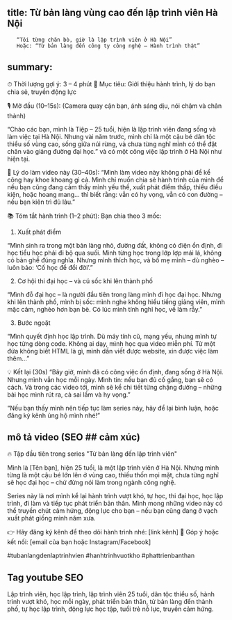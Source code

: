 ## title: Từ bản làng vùng cao đến lập trình viên Hà Nội 
       “Tôi từng chăn bò, giờ là lập trình viên ở Hà Nội”
       Hoặc: “Từ bản làng đến công ty công nghệ – Hành trình thật”
	   
## summary:
 ⏱ Thời lượng gợi ý: 3 – 4 phút
 🎯 Mục tiêu: Giới thiệu hành trình, lý do bạn chia sẻ, truyền động lực
 
 
 🎙️ Mở đầu (10–15s):
(Camera quay cận bạn, ánh sáng dịu, nói chậm và chân thành)

“Chào các bạn, mình là Tiệp – 25 tuổi, hiện là lập trình viên đang sống và làm việc tại Hà Nội. 
Nhưng vài năm trước, mình chỉ là một cậu bé dân tộc thiểu số vùng cao, sống giữa núi rừng, 
và chưa từng nghĩ mình có thể đặt chân vào giảng đường đại học.” và có một công việc lập trình ở Hà Nội như hiện tại.

🪩 Lý do làm video này (30–40s):
“Mình làm video này không phải để kể công hay khoe khoang gì cả. 
Mình chỉ muốn chia sẻ hành trình của mình để nếu bạn cũng đang cảm 
thấy mình yếu thế, xuất phát điếm thấp, thiếu điều kiện, hoặc hoang mang… thì biết rằng: 
vẫn có hy vọng, vẫn có con đường – nếu bạn kiên trì đủ lâu.”

📚 Tóm tắt hành trình (1–2 phút):
Bạn chia theo 3 mốc:

1. Xuất phát điểm

“Mình sinh ra trong một bản làng nhỏ, đường đất, không có điện ổn định, đi học tiểu học phải đi bộ qua suối. 
Mình từng học trong lớp lợp mái lá, không có bàn ghế đúng nghĩa. 
Nhưng mình thích học, và bố mẹ mình – dù nghèo – luôn bảo: ‘Cố học để đổi đời’.”

2. Cơ hội thi đại học – và cú sốc khi lên thành phố

“Mình đỗ đại học – là người đầu tiên trong làng mình đi học đại học. 
Nhưng khi lên thành phố, mình bị sốc: mình nghe không hiểu tiếng giảng viên, mình mặc cảm, nghèo hơn bạn bè. 
Có lúc mình tính nghỉ học, về làm rẫy.”

3. Bước ngoặt

“Mình quyết định học lập trình. Dù máy tính cũ, mạng yếu, nhưng mình tự học từng dòng code. 
Không ai dạy, mình học qua video miễn phí. 
Từ một đứa không biết HTML là gì, mình dần viết được website, xin được việc làm thêm…”

💡 Kết lại (30s)
“Bây giờ, mình đã có công việc ổn định, đang sống ở Hà Nội. 
Nhưng mình vẫn học mỗi ngày. Mình tin: nếu bạn đủ cố gắng, bạn sẽ có cách. 
Và trong các video tới, mình sẽ kể chi tiết từng chặng đường – những bài học mình rút ra, cả sai lầm và hy vọng.”

“Nếu bạn thấy mình nên tiếp tục làm series này, hãy để lại bình luận, hoặc đăng ký kênh ủng hộ mình nhé!”


## mô tả video (SEO ## cảm xúc)

🔥 Tập đầu tiên trong series "Từ bản làng đến lập trình viên"

Mình là [Tên bạn], hiện 25 tuổi, là một lập trình viên ở Hà Nội. 
Nhưng mình từng là một cậu bé lớn lên ở vùng cao, thiếu thốn mọi mặt, 
chưa từng nghĩ sẽ học đại học – chứ đừng nói làm trong ngành công nghệ.

Series này là nơi mình kể lại hành trình vượt khó, tự học, 
thi đại học, học lập trình, đi làm và tiếp tục phát triển bản thân. 
Mình mong những video này có thể truyền chút cảm hứng, động lực cho bạn – nếu bạn cũng đang ở vạch xuất phát giống mình năm xưa.

👉 Hãy đăng ký kênh để theo dõi hành trình nhé: [link kênh]
📩 Góp ý hoặc kết nối: [email của bạn hoặc Instagram/Facebook]

#tubanlangdenlaptrinhvien #hanhtrinhvuotkho #phattrienbanthan


## Tag youtube SEO

Lập trình viên, học lập trình, lập trình viên 25 tuổi, dân tộc thiểu số, 
hành trình vượt khó, học mỗi ngày, phát triển bản thân, 
từ bản làng đến thành phố, tự học lập trình, động lực học tập, tuổi trẻ nỗ lực, truyền cảm hứng.